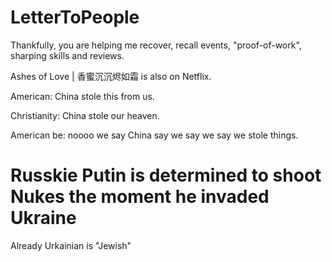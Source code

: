 # LetterToPeople

Thankfully, you are helping me recover, recall events, "proof-of-work", sharping skills and reviews.


Ashes of Love | 香蜜沉沉烬如霜 is also on Netflix.

American: China stole this from us.

Christianity: China stole our heaven.

American be: noooo we say China say we say we say we stole things.

# Russkie Putin is determined to shoot Nukes the moment he invaded Ukraine

Already Urkainian is "Jewish"
